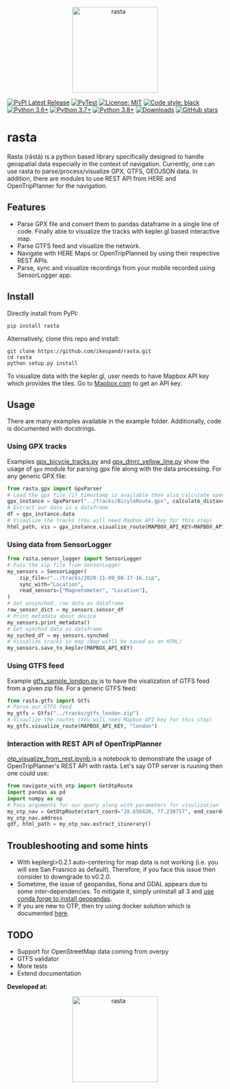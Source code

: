 <p align="center">
  <img width="200" src="https://raw.githubusercontent.com/ikespand/rasta/master/docs/Rasta_logo.png" alt="rasta">
</p>

[![PyPI Latest Release](https://img.shields.io/pypi/v/rasta.svg)](https://pypi.org/project/rasta/) [![PyTest](https://github.com/ikespand/rasta/workflows/PyTest/badge.svg)](https://github.com/ikespand/rasta/actions?query=workflow%3APyTest) [![License: MIT](https://img.shields.io/badge/License-MIT-yellow.svg)](https://opensource.org/licenses/MIT) [![Code style: black](https://img.shields.io/badge/code%20style-black-000000.svg)](https://github.com/psf/black)
[![Python 3.6+](https://img.shields.io/badge/python-3.6-blue.svg)](https://www.python.org/downloads/release/python-360/) [![Python 3.7+](https://img.shields.io/badge/python-3.7-blue.svg)](https://www.python.org/downloads/release/python-370/) [![Python 3.8+](https://img.shields.io/badge/python-3.8-blue.svg)](https://www.python.org/downloads/release/python-380/)
[![Downloads](https://pepy.tech/badge/rasta)](https://pepy.tech/project/rasta) [![GitHub stars](https://img.shields.io/github/stars/ikespand/rasta)](https://github.com/ikespand/rasta)


# rasta
Rasta (rāstā) is a python based library specifically designed to handle geospatial data especially in the context of navigation. Currently, one can use rasta to parse/process/visualize GPX, GTFS, GEOJSON data. In addition, there are modules to use REST API from HERE and OpenTripPlanner for the navigation. 


## Features

-   Parse GPX file and convert them to pandas dataframe in a single line of code. Finally able to visualize the tracks with kepler.gl based interactive map.
- Parse GTFS feed and visualize the network.
-  Navigate with HERE Maps or OpenTripPlanned by using their respective REST APIs.
- Parse, sync and visualize recordings from your mobile recorded using SensorLogger app.

## Install
Directly install from PyPI:
```
pip install rasta
```
Alternatively, clone this repo and install:
```
git clone https://github.com/ikespand/rasta.git
cd rasta
python setup.py install
```

To visualize data with the kepler.gl, user needs to have Mapbox API key which provides the tiles. Go to [Mapbox.com](https://account.mapbox.com/access-tokens) to get an API key.

## Usage
There are many examples available in the example folder. Additionally, code is documented with docstrings.
### Using GPX tracks
Examples [gpx_bicycle_tracks.py](https://github.com/ikespand/rasta/blob/master/example/gpx_bicycle_tracks.py "`gpx_bicycle_tracks.py`") and [gpx_dmrc_yellow_line.py](https://github.com/ikespand/rasta/blob/master/example/gpx_dmrc_yellow_line.py "gpx_dmrc_yellow_line.py") show the usage of `gpx` module for parsing gpx file along with the data processing. For any generic GPX file:
```python
from rasta.gpx import GpxParser
# Load the gpx file (if timestamp is available then also calculate speed)
gpx_instance = GpxParser("../tracks/BicyleRoute.gpx", calculate_distance=True)
# Extract our data in a dataframe
df = gpx_instance.data
# Visaulize the tracks (You will need Mapbox API key for this step)
html_path, vis = gpx_instance.visualize_route(MAPBOX_API_KEY=MAPBOX_API_KEY,open_browser=True)
```
### Using data from SensorLogger
```python
from rasta.sensor_logger import SensorLogger
# Pass the zip file from SensorLogger
my_sensors = SensorLogger(
    zip_file=r"../tracks/2020-11-09_08-17-16.zip",
    sync_with="Location",
    read_sensors=["Magnetometer", "Location"],
)
# Get unsynched, raw data as dataframe
raw_sensor_dict = my_sensors.sensor_df
# Print metadata about device
my_sensors.print_metadata()
# Get synched data as dataframe
my_syched_df = my_sensors.synched
# Visualize tracks in map (map witll be saved as an HTML)
my_sensors.save_to_kepler(MAPBOX_API_KEY)
```

### Using GTFS feed
Example [gtfs_sample_london.py ](https://github.com/ikespand/rasta/blob/master/example/gtfs_sample_london.py "gtfs_sample_london.py ")is to have the visalization of GTFS feed from a given zip file. For a generic GTFS feed:
```python
from rasta.gtfs import Gtfs
# Parse our GTFS feed
my_gtfs = Gtfs("../tracks/gtfs_london.zip")
# Visaulize the routes (You will need Mapbox API key for this step)
my_gtfs.visualize_route(MAPBOX_API_KEY, "london")
```
### Interaction with REST API of OpenTripPlanner
[otp_visualize_from_rest.ipynb ](https://github.com/ikespand/rasta/blob/master/example/otp_visualize_from_rest.py "otp_visualize_from_rest.ipynb ") is a notebook to demonstrate the usage of  OpenTripPlanner's REST API with rasta. Let's say OTP server is ruuning then one could use:
```python
from navigate_with_otp import GetOtpRoute
import pandas as pd
import numpy as np
# Pass arguments for our query along with parameters for visulization
my_otp_nav = GetOtpRoute(start_coord="28.658420, 77.230757", end_coord="28.544442, 77.206334", MAPBOX_API_KEY=MAPBOX_API_KEY, output_map_path="temporary_map", viz=False)
my_otp_nav.address
gdf, html_path = my_otp_nav.extract_itinerary()
```
## Troubleshooting and some hints
- With keplergl>0.2.1 auto-centering for map data is not working (i.e. you will see San Frasnico as default). Therefore, if you face this issue then consider to downgrade to v0.2.0.
- Sometime, the issue of geopandas, fiona and GDAL appears due to some inter-dependencies. To mitigate it, simply uninstall all 3 and [use conda forge to install geopandas](https://geopandas.org/install.html#using-the-conda-forge-channel "use conda forge to install geopandas").
- If you are new to OTP, then try using docker solution which is documented [here](https://ikespand.github.io/posts/OpenTripPlanner/ "here").

## TODO
- Support for OpenStreetMap data coming from overpy
- GTFS validator
- More tests
- Extend documentation

**Developed at:**
<p align="center">
  <img width="200" src="https://raw.githubusercontent.com/ikespand/rasta/master/docs/KLabs_logo.JPG" alt="rasta">
</p>